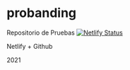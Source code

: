 # probanding

Repositorio de Pruebas
[![Netlify Status](https://api.netlify.com/api/v1/badges/d3a93e96-3779-424f-b7a5-b16da8e3415b/deploy-status)](https://app.netlify.com/sites/proyect2021/deploys)

Netlify + Github

2021
